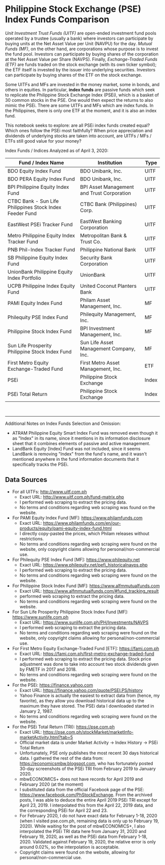 # Philippine Stock Exchange (PSE) Index Funds Comparison

_Unit Investment Trust Funds (UITF)_ are open-ended investment fund pools operated by a trustee (usually a bank) where investors can participate by buying units at the Net Asset Value per Unit (NAVPU) for the day. _Mutual Funds (MF)_, on the other hand, are corporations whose purpose is to invest the fund pool. Investors can participate by buying shares of the corporation at the Net Asset Value per Share (NAVPS). Finally, _Exchange-Traded Funds (ETF)_ are funds traded on the stock exchange (with its own ticker symbol); the ETF itself is invested by the issuer into underlying securities. Investors can participate by buying shares of the ETF on the stock exchange. 

Some UITFs and MFs are invested in the money market, some in bonds, and others in equities. In particular, __index funds__ are passive funds which seek to replicate the Philippine Stock Exchange Index (PSEi), which is a basket of 30 common stocks in the PSE. One would then expect the returns to also mimic the PSEi. There are some UITFs and MFs which are index funds. In the Philippines, there is only one ETF at the moment, and it is also an index fund. 

This notebook seeks to explore: are all PSEi index funds created equal? Which ones follow the PSEi most faithfully? When price appreciation and dividends of underlying stocks are taken into account, are UITFs / MFs / ETFs still good value for your money?

Index Funds / Indices Analyzed as of April 3, 2020:

| Fund / Index Name | Institution | Type |
| --- | --- | --- |
| BDO Equity Index Fund | BDO Unibank, Inc. | UITF | |
| BDO PERA Equity Index Fund | BDO Unibank, Inc. | UITF |
| BPI Philippine Equity Index Fund | BPI Asset Management and Trust Corporation | UITF |
| CTBC Bank - Sun Life Philippines Stock Index Feeder Fund | CTBC Bank (Philippines) Corp. | UITF |
| EastWest PSEi Tracker Fund | EastWest Banking Corporation | UITF |
| Metro Philippine Equity Index Tracker Fund | Metropolitan Bank & Trust Co. | UITF |
| PNB Phil-Index Tracker Fund | Philippine National Bank | UITF |
| SB Philippine Equity Index Fund | Security Bank Corporation | UITF |
| UnionBank Philippine Equity Index Portfolio | UnionBank | UITF |
| UCPB Philippine Index Equity Fund | United Coconut Planters Bank | UITF |
| PAMI Equity Index Fund | Philam Asset Management, Inc. | MF |
| Philequity PSE Index Fund | Philequity Management, Inc. | MF |
| Philippine Stock Index Fund | BPI Investment Management, Inc. | MF |
| Sun Life Prosperity Philippine Stock Index Fund | Sun Life Asset Management Company, Inc. | MF |
| First Metro Equity Exchange-Traded Fund | First Metro Asset Management, Inc. | ETF |
| PSEi | Philippine Stock Exchange | Index |
| PSEi Total Return | Philippine Stock Exchange | Index |

<br />

---
Additional Notes on Index Funds Selection and Omission:
- ATRAM Philippine Equity Smart Index Fund was removed even though it as "Index" in its name, since it mentions in its information disclosure sheet that it combines elements of passive and active management.   
- LandBank Equity [Index] Fund was not included, since it seems LandBank is removing "Index" from the fund's name, and it wasn't mentioned anywhere in the fund information documents that it specifically tracks the PSEi.



## Data Sources

- For all UITFs: http://www.uitf.com.ph
  - Exact URL: http://www.uitf.com.ph/fund-matrix.php
  - I performed web scraping to extract the pricing data. 
  - No terms and conditions regarding web scraping was found on the website. 
- For PAMI Equity Index Fund [MF]: https://www.philamfunds.com
  - Exact URL: https://www.philamfunds.com/en/our-products/equity/pami-equity-index-fund.html
  - I directly copy-pasted the prices, which Philam releases without restrictions. 
  - No terms and conditions regarding web scraping were found on the website, only copyright claims allowing for personal/non-commercial use. 
- For Philequity PSE Index Fund [MF]: https://www.philequity.net
  - Exact URL: https://www.philequity.net/pefi_historicalnavps.php
  - I performed web scraping to extract the pricing data. 
  - No terms and conditions regarding web scraping were found on the website. 
- For Philippine Stock Index Fund [MF]: https://www.alfmmutualfunds.com
  - Exact URL: https://www.alfmmutualfunds.com/#fund_tracking_result
  - performed web scraping to extract the pricing data. 
  - No terms and conditions regarding web scraping were found on the website. 
- For Sun Life Prosperity Philippine Stock Index Fund [MF]: https://www.sunlife.com.ph
  - Exact URL: https://www.sunlife.com.ph/PH/Investments/NAVPS
  - I performed web scraping to extract the pricing data. 
  - No terms and conditions regarding web scraping were found on the website, only copyright claims allowing for personal/non-commercial use. 
- For First Metro Equity Exchange-Traded Fund [ETF]: https://fami.com.ph
  - Exact URL: https://fami.com.ph/first-metro-exchange-traded-fund
  - I performed web scraping to extract the pricing data. Stock price adjustment was done to take into account two stock dividends given by FMETF in 2017 and 2018. 
  - No terms and conditions regarding web scraping were found on the website. 
- For the PSEi: https://finance.yahoo.com
  - Exact URL: https://finance.yahoo.com/quote/PSEI.PS/history
  - Yahoo Finance is actually the easiest to extract data from (hence, my favorite), as they allow you download historical data up to the maximum they have stored. The PSEi data I downloaded started in January 2, 1987. 
  - No terms and conditions regarding web scraping were found on the website. 
- For the PSEi Total Return (TRI): https://pse.com.ph
  - Exact URL: https://pse.com.ph/stockMarket/marketInfo-marketActivity.html?tab=5
  - Official market data is under Market Activity -> Index History -> PSEi Total Return
  - Unfortunately, PSE only publishes the most recent 30 days historical data. I gathered the rest of the data from: https://economicsmbw.blogspot.com, who has fortunately posted 30-day screenshots of the PSEi TRI from February 2019 to January 2020. 
  - mbwECONOMICS+ does not have records for April 2019 and February 2020 (at the moment)
  - I substituted data from the official Facebook page of the PSE: https://www.facebook.com/PhStockExchange. From the archived posts, I was able to deduce the entire April 2019 PSEi TRI except for April 23, 2019. I interpolated this from the April 22, 2019 data, and the corresponding PSEi for April 22 and 23. 
  - For February 2020, I do not have exact data for February 1-18, 2020 (when I visited pse.com.ph, remaining data is only up to February 19, 2020). While waiting for the post of mbwECONOMICS+, I also interpolated the PSEi TRI data here from January 31, 2020 and February 19, 2020, as well as the PSEi data from February 1-18, 2020. Validated against February 19, 2020, the relative error is only around 0.02%, so the interpolation is acceptable. 
  - Copyright claims were found on the website, allowing for personal/non-commercial use. 
